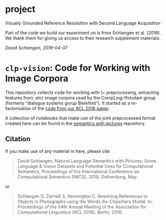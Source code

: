 # project
Visually Grounded Reference Resolution with Second Language Acquisition

Part of the code we build our experiment on is from Schlangen et al. (2016). We thank them for giving us access to their research supplement materials.



*David Schlangen, 2019-04-07*

# `clp-vision`: Code for Working with Image Corpora

This repository collects code for working with (= preprocessing, extracting features from, etc) image corpora used by the CompLing-Potsdam group (formerly "dialogue systems group Bielefeld"). It started as a re-factorisation of the [code from our ACL 2016 paper](https://github.com/clp-research/image_wac).

A collection of notebooks that make use of the joint preprocessed format created here can be found in the [semantics with pictures](https://github.com/clp-research/sempix) repository.


## Citation
If you make use of any material in here, please cite

> David Schlangen, Natural Language Semantics with Pictures: Some Language & Vision Datasets and Potential Uses for Computational Semantics, Proceedings of the International Conference on Computational Semantics (IWCS), 2019, Gothenburg, May

or

> Schlangen D, Zarrieß S, Kennington C. Resolving References to Objects in Photographs using the Words-As-Classifiers Model. In: Proceedings of the 54th Annual Meeting of the Association for Computational Linguistics (ACL 2016). Berlin; 2016.



